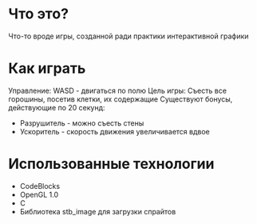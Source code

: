# Что это?
Что-то вроде игры, созданной ради практики интерактивной графики
# Как играть
Управление: WASD - двигаться по полю
Цель игры: Съесть все горошины, посетив клетки, их содержащие
Существуют бонусы, действующие по 20 секунд:
* Разрушитель - можно съесть стены
* Ускоритель - скорость движения увеличивается вдвое
# Использованные технологии
* CodeBlocks
* OpenGL 1.0
* C
* Библиотека stb_image для загрузки спрайтов
